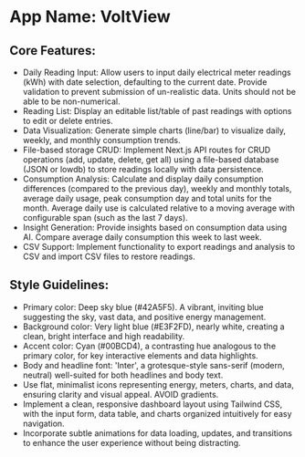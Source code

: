 # **App Name**: VoltView

## Core Features:

- Daily Reading Input: Allow users to input daily electrical meter readings (kWh) with date selection, defaulting to the current date. Provide validation to prevent submission of un-realistic data. Units should not be able to be non-numerical.
- Reading List: Display an editable list/table of past readings with options to edit or delete entries.
- Data Visualization: Generate simple charts (line/bar) to visualize daily, weekly, and monthly consumption trends.
- File-based storage CRUD: Implement Next.js API routes for CRUD operations (add, update, delete, get all) using a file-based database (JSON or lowdb) to store readings locally with data persistence.
- Consumption Analysis: Calculate and display daily consumption differences (compared to the previous day), weekly and monthly totals, average daily usage, peak consumption day and total units for the month. Average daily use is calculated relative to a moving average with configurable span (such as the last 7 days).
- Insight Generation: Provide insights based on consumption data using AI. Compare average daily consumption this week to last week.
- CSV Support: Implement functionality to export readings and analysis to CSV and import CSV files to restore readings.

## Style Guidelines:

- Primary color: Deep sky blue (#42A5F5). A vibrant, inviting blue suggesting the sky, vast data, and positive energy management.
- Background color: Very light blue (#E3F2FD), nearly white, creating a clean, bright interface and high readability.
- Accent color: Cyan (#00BCD4), a contrasting hue analogous to the primary color, for key interactive elements and data highlights.
- Body and headline font: 'Inter', a grotesque-style sans-serif (modern, neutral) well-suited for both headlines and body text.
- Use flat, minimalist icons representing energy, meters, charts, and data, ensuring clarity and visual appeal. AVOID gradients.
- Implement a clean, responsive dashboard layout using Tailwind CSS, with the input form, data table, and charts organized intuitively for easy navigation.
- Incorporate subtle animations for data loading, updates, and transitions to enhance the user experience without being distracting.